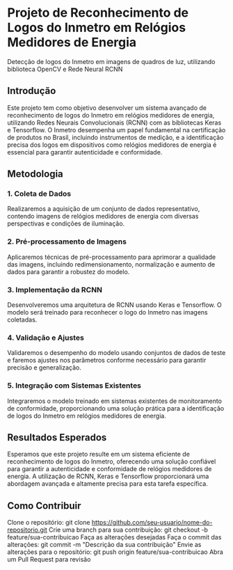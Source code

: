 # Projeto de Reconhecimento de Logos do Inmetro em Relógios Medidores de Energia
Detecção de logos do Inmetro em imagens de quadros de luz, utilizando biblioteca OpenCV e Rede Neural RCNN

## Introdução
Este projeto tem como objetivo desenvolver um sistema avançado de reconhecimento de logos do Inmetro em relógios medidores de energia, utilizando Redes Neurais Convolucionais (RCNN) com as bibliotecas Keras e Tensorflow. O Inmetro desempenha um papel fundamental na certificação de produtos no Brasil, incluindo instrumentos de medição, e a identificação precisa dos logos em dispositivos como relógios medidores de energia é essencial para garantir autenticidade e conformidade.

## Metodologia
### 1. Coleta de Dados
Realizaremos a aquisição de um conjunto de dados representativo, contendo imagens de relógios medidores de energia com diversas perspectivas e condições de iluminação.

### 2. Pré-processamento de Imagens
Aplicaremos técnicas de pré-processamento para aprimorar a qualidade das imagens, incluindo redimensionamento, normalização e aumento de dados para garantir a robustez do modelo.

### 3. Implementação da RCNN
Desenvolveremos uma arquitetura de RCNN usando Keras e Tensorflow. O modelo será treinado para reconhecer o logo do Inmetro nas imagens coletadas.

### 4. Validação e Ajustes
Validaremos o desempenho do modelo usando conjuntos de dados de teste e faremos ajustes nos parâmetros conforme necessário para garantir precisão e generalização.

### 5. Integração com Sistemas Existentes
Integraremos o modelo treinado em sistemas existentes de monitoramento de conformidade, proporcionando uma solução prática para a identificação de logos do Inmetro em relógios medidores de energia.

## Resultados Esperados
Esperamos que este projeto resulte em um sistema eficiente de reconhecimento de logos do Inmetro, oferecendo uma solução confiável para garantir a autenticidade e conformidade de relógios medidores de energia. A utilização de RCNN, Keras e Tensorflow proporcionará uma abordagem avançada e altamente precisa para esta tarefa específica.

## Como Contribuir
Clone o repositório: git clone https://github.com/seu-usuario/nome-do-repositorio.git
Crie uma branch para sua contribuição: git checkout -b feature/sua-contribuicao
Faça as alterações desejadas
Faça o commit das alterações: git commit -m "Descrição da sua contribuição"
Envie as alterações para o repositório: git push origin feature/sua-contribuicao
Abra um Pull Request para revisão
